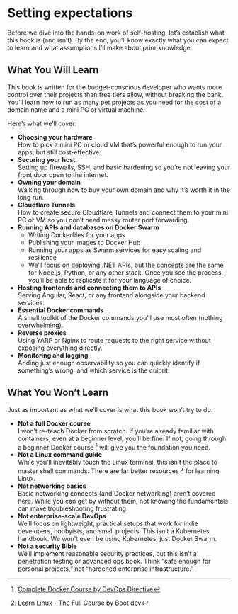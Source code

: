 # Setting expectations
Before we dive into the hands-on work of self-hosting, let’s establish what this book is (and isn’t). By the end, you’ll know exactly what you can expect to learn and what assumptions I’ll make about prior knowledge.

## What You Will Learn
This book is written for the budget-conscious developer who wants more control over their projects than free tiers allow, without breaking the bank. You’ll learn how to run as many pet projects as you need for the cost of a domain name and a mini PC or virtual machine.

Here’s what we’ll cover:
- **Choosing your hardware**  
    How to pick a mini PC or cloud VM that’s powerful enough to run your apps, but still cost-effective.
- **Securing your host**  
    Setting up firewalls, SSH, and basic hardening so you’re not leaving your front door open to the internet.
- **Owning your domain**  
    Walking through how to buy your own domain and why it’s worth it in the long run.
- **Cloudflare Tunnels**  
    How to create secure Cloudflare Tunnels and connect them to your mini PC or VM so you don’t need messy router port forwarding.
- **Running APIs and databases on Docker Swarm**
    - Writing Dockerfiles for your apps
    - Publishing your images to Docker Hub
    - Running your apps as Swarm services for easy scaling and resilience
    - We’ll focus on deploying .NET APIs, but the concepts are the same for Node.js, Python, or any other stack. Once you see the process, you’ll be able to replicate it for your language of choice.
- **Hosting frontends and connecting them to APIs**  
    Serving Angular, React, or any frontend alongside your backend services.
- **Essential Docker commands**  
    A small toolkit of the Docker commands you’ll use most often (nothing overwhelming).
- **Reverse proxies**  
    Using YARP or Nginx to route requests to the right service without exposing everything directly.
- **Monitoring and logging**  
    Adding just enough observability so you can quickly identify if something’s wrong, and which service is the culprit.

## What You Won’t Learn

Just as important as what we’ll cover is what this book won’t try to do.

- **Not a full Docker course**  
    I won’t re-teach Docker from scratch. If you’re already familiar with containers, even at a beginner level, you’ll be fine. If not, going through a beginner Docker course [^1] will give you the foundation you need.
- **Not a Linux command guide**  
   While you’ll inevitably touch the Linux terminal, this isn’t the place to master shell commands. There are far better resources [^2] for learning Linux.
- **Not networking basics**  
    Basic networking concepts (and Docker networking) aren’t covered here. While you can get by without them, not knowing the fundamentals can make troubleshooting frustrating.
- **Not enterprise-scale DevOps**  
    We’ll focus on lightweight, practical setups that work for indie developers, hobbyists, and small projects. This isn’t a Kubernetes handbook. We won't even be using Kubernetes, just Docker Swarm.
- **Not a security Bible**  
    We’ll implement reasonable security practices, but this isn’t a penetration testing or advanced ops book. Think “safe enough for personal projects,” not “hardened enterprise infrastructure.”

[^1]: [Complete Docker Course by DevOps Directive](https://www.youtube.com/watch?v=RqTEHSBrYFw)
[^2]: [Learn Linux - The Full Course by Boot dev](https://www.youtube.com/watch?v=v392lEyM29A)